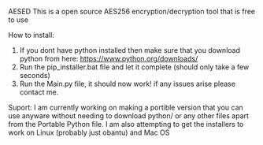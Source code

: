 AESED
This is a open source AES256 encryption/decryption tool that is free to use

How to install:
1. If you dont have python installed then make sure that you download python from here: https://www.python.org/downloads/ 
2. Run the pip_installer.bat file and let it complete (should only take a few seconds)
3. Run the Main.py file, it should now work! if any issues arise please contact me.

Suport:
I am currently working on making a portible version that you can use anyware without needing to download python/ or any other files apart from the Portable Python file.
I am also attempting to get the installers to work on Linux (probably just obantu) and Mac OS
